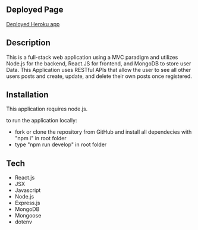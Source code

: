 ## Deployed Page
[Deployed Heroku app](https://chirp.herokuapp.com/)

## Description 
This is a full-stack web application using a MVC paradigm and utilizes Node.js for the backend, React.JS for frontend, and MongoDB to store user Data. This Application uses RESTful APIs that allow the user to see all other users posts and create, update, and delete their own posts once registered.

## Installation 
This application requires node.js.

to run the application locally:
* fork or clone the repository from GitHub and install all dependecies with "npm i" in root folder
* type "npm run develop" in root folder

## Tech
* React.js
* JSX
* Javascript
* Node.js
* Express.js
* MongoDB
* Mongoose
* dotenv

